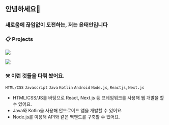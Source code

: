 ## 안녕하세요👋&nbsp;</br>
### 새로움에 끊임없이 도전하는, 저는 윤태인입니다

### 📋 Projects
<a href="https://github.com/IceCream0910/sungil-meal-app" target="_blank" width="100%"><img src="https://i.imgur.com/NPKuVlM.png"></a>

<a href="https://github.com/IceCream0910/coronacoc" target="_blank" width="100%"><img src="https://i.imgur.com/O6otBGA.png"></a>

### ⚒️ 이런 것들을 다뤄 봤어요.

`HTML/CSS` `Javascript` `Java` `Kotlin` `Android` `Node.js`, `Reactjs`, `Next.js`

- HTML/CSS/JS를 바탕으로 React, Next.js 등 프레임워크를 사용해 웹 개발을 할 수 있어요.
- Java와 Kotlin을 사용해 안드로이드 앱을 개발할 수 있어요.
- Node.js를 이용해 API와 같은 백엔드를 구축할 수 있어요.
